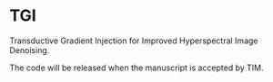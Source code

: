 # TGI
Transductive Gradient Injection for Improved Hyperspectral Image Denoising.

The code will be released when the manuscript is accepted by TIM.
